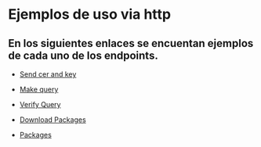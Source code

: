 # Ejemplos de uso via http

## En los siguientes enlaces se encuentan ejemplos de cada uno de los endpoints. 

* [Send cer and key](ExampleSendCerKey.md)

* [Make query](ExampleMakeQuery.md)

* [Verify Query](ExampleVerifyQuery.md)

* [Download Packages](ExampleDownloadPackages.md)

* [Packages](ExamplePackages.md)


<!--
    GET /api/v1/packages/{rfc}
    GET /api/v1/packages/{rfc}/{packageId}
    DELETE /api/v1/packages/{rfc}/{packageId}

-->
